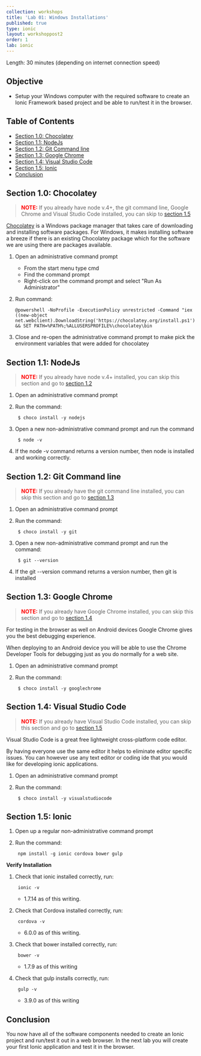```yaml
---
collection: workshops
title: 'Lab 01: Windows Installations'
published: true
type: ionic
layout: workshoppost2
order: 1
lab: ionic
---
```


Length: 30 minutes (depending on internet connection speed)

## Objective

* Setup your Windows computer with the required software to create an Ionic Framework based project and be able to run/test it in the browser.

<!-- START doctoc generated TOC please keep comment here to allow auto update -->
<!-- DON'T EDIT THIS SECTION, INSTEAD RE-RUN doctoc TO UPDATE -->
<h2>Table of Contents</h2>

- [Section 1.0: Chocolatey](#section-10-chocolatey)
- [Section 1.1: NodeJs](#section-11-nodejs)
- [Section 1.2: Git Command line](#section-12-git-command-line)
- [Section 1.3: Google Chrome](#section-13-google-chrome)
- [Section 1.4: Visual Studio Code](#section-14-visual-studio-code)
- [Section 1.5: Ionic](#section-15-ionic)
- [Conclusion](#conclusion)

<!-- END doctoc generated TOC please keep comment here to allow auto update -->

## Section 1.0: Chocolatey

> **<font color="red">NOTE:</font>** If you already have node v.4+, the git command line, Google Chrome and Visual Studio Code installed, you can skip to [section 1.5](#section-15-ionic)</font>

[Chocolatey](http://chocolatey.org) is a Windows package manager that takes care of downloading and installing software packages.  For Windows, it makes installing software a breeze if there is an existing Chocolatey package which for the software we are using there are packages available. 

1. Open an administrative command prompt
    * From the start menu type cmd
    * Find the command prompt
    * Right-click on the command prompt and select "Run As Administrator"
1. Run command:
    
       @powershell -NoProfile -ExecutionPolicy unrestricted -Command "iex ((new-object net.webclient).DownloadString('https://chocolatey.org/install.ps1'))" && SET PATH=%PATH%;%ALLUSERSPROFILE%\chocolatey\bin

1. Close and re-open the administrative command prompt to make pick the environment variables that were added for chocolatey

## Section 1.1: NodeJs

> **<font color="red">NOTE:</font>** If you already have node v.4+ installed, you can skip this section and go to [section 1.2](section-12-git-command-line)</font>

1. Open an administrative command prompt
1. Run the command:  

        $ choco install -y nodejs

1. Open a new non-administrative command prompt and run the command

        $ node -v

1. If the node -v command returns a version number, then node is installed and working correctly.

## Section 1.2: Git Command line

> **<font color="red">NOTE:</font>** If you already have the git command line installed, you can skip this section and go to [section 1.3](#section-13-google-chrome)</font>

1. Open an administrative command prompt
1. Run the command:
        
        $ choco install -y git

1. Open a new non-administrative command prompt and run the command: 

        $ git --version
        
1. If the git --version command returns a version number, then git is installed

## Section 1.3: Google Chrome

> **<font color="red">NOTE:</font>** If you already have Google Chrome installed, you can skip this section and go to [section 1.4](section-14-visual-studio-code)</font>

For testing in the browser as well on Android devices Google Chrome gives you the best debugging experience.  

When deploying to an Android device you will be able to use the Chrome Developer Tools for debugging just as you do normally for a web site.

1. Open an administrative command prompt
1. Run the command:

        $ choco install -y googlechrome
        

## Section 1.4: Visual Studio Code

> **<font color="red">NOTE:</font>** If you already have Visual Studio Code installed, you can skip this section and go to [section 1.5](section-15-ionic)</font>

Visual Studio Code is a great free lightweight cross-platform code editor.  

By having everyone use the same editor it helps to eliminate editor specific issues.  You can however use any text editor or coding ide that you would like for developing ionic applications. 

1. Open an administrative command prompt
1. Run the command:

        $ choco install -y visualstudiocode
      

## Section 1.5: Ionic

1. Open up a regular non-administrative command prompt
1. Run the command: 

        npm install -g ionic cordova bower gulp
                    
**Verify Installation**

1. Check that ionic installed correctly, run: 
    
        ionic -v 
        
    * 1.7.14 as of this writing.
    
1. Check that Cordova installed correctly, run:

        cordova -v 
        
    * 6.0.0 as of this writing.

1. Check that bower installed correctly, run: 

        bower -v
        
    * 1.7.9 as of this writing
    
1. Check that gulp installs correctly, run:

        gulp -v
        
    * 3.9.0 as of this writing 

## Conclusion

You now have all of the software components needed to create an Ionic project and run/test it out in a web browser.  In the next lab you will create your first Ionic application and test it in the browser.

